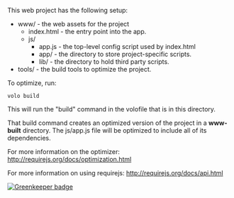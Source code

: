 This web project has the following setup:

* www/ - the web assets for the project
    * index.html - the entry point into the app.
    * js/
        * app.js - the top-level config script used by index.html
        * app/ - the directory to store project-specific scripts.
        * lib/ - the directory to hold third party scripts.
* tools/ - the build tools to optimize the project.

To optimize, run:

    volo build

This will run the "build" command in the volofile that is in this directory.

That build command creates an optimized version of the project in a
**www-built** directory. The js/app.js file will be optimized to include
all of its dependencies.

For more information on the optimizer:
http://requirejs.org/docs/optimization.html

For more information on using requirejs:
http://requirejs.org/docs/api.html


[![Greenkeeper badge](https://badges.greenkeeper.io/clarkbw/cards.svg)](https://greenkeeper.io/)